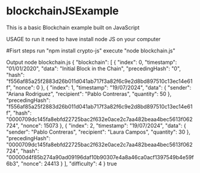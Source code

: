 # blockchainJSExample
This is a basic Blockchain example built on JavaScript

USAGE
to run it need to have install node JS on your computer

#Fisrt steps
run "npm install crypto-js"
execute "node blockchain.js"

Output
node blockchain.js
{
    "blockchain": [
        {
            "index": 0,
            "timestamp": "01/01/2020",
            "data": "Initial Block in the Chain",
            "precedingHash": "0",
            "hash": "f556af85a25f2883d26b011d041ab717f3a82f6c9e2d8bd897510c13ec14e61f",
            "nonce": 0
        },
        {
            "index": 1,
            "timestamp": "19/07/2024",
            "data": {
                "sender": "Ariana Rodriguez",
                "recipient": "Pablo Contreras",
                "quantity": 50
            },
            "precedingHash": "f556af85a25f2883d26b011d041ab717f3a82f6c9e2d8bd897510c13ec14e61f",
            "hash": "0000709dc145fa8ebfd22725bac2f632e0ace2c7aa482beaa4bec5613f062724",
            "nonce": 15073
        },
        {
            "index": 2,
            "timestamp": "19/07/2024",
            "data": {
                "sender": "Pablo Contreras",
                "recipient": "Laura Campos",
                "quantity": 30
            },
            "precedingHash": "0000709dc145fa8ebfd22725bac2f632e0ace2c7aa482beaa4bec5613f062724",
            "hash": "00000d4f85b274a90ad09196daf10b90307e4a8a46ca0acf1397549b4e59f6b3",
            "nonce": 24413
        }
    ],
    "difficulty": 4
}
true
